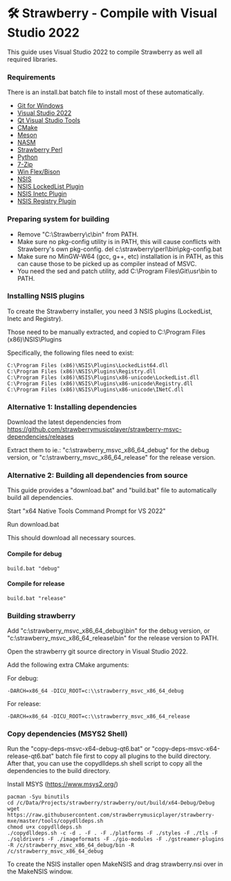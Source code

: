 :hammer_and_wrench: Strawberry - Compile with Visual Studio 2022
================================================================

This guide uses Visual Studio 2022 to compile Strawberry as well all required libraries.


### Requirements

There is an install.bat batch file to install most of these automatically.

* [Git for Windows](https://gitforwindows.org/)
* [Visual Studio 2022](https://visualstudio.microsoft.com/vs/)
* [Qt Visual Studio Tools](https://marketplace.visualstudio.com/items?itemName=TheQtCompany.QtVisualStudioTools2022)
* [CMake](https://cmake.org/)
* [Meson](https://mesonbuild.com/)
* [NASM](https://www.nasm.us/)
* [Strawberry Perl](https://strawberryperl.com/)
* [Python](https://www.python.org/downloads/windows/)
* [7-Zip](https://www.7-zip.org/download.html)
* [Win Flex/Bison](https://sourceforge.net/projects/winflexbison/)
* [NSIS](https://nsis.sourceforge.io/)
* [NSIS LockedList Plugin](https://nsis.sourceforge.io/LockedList_plug-in)
* [NSIS Inetc Plugin](https://nsis.sourceforge.io/Inetc_plug-in)
* [NSIS Registry Plugin](https://nsis.sourceforge.io/Registry_plug-in)


### Preparing system for building

 - Remove "C:\Strawberry\c\bin" from PATH.
 - Make sure no pkg-config utility is in PATH, this will cause conflicts with Strawberry's own pkg-config.
   del c:\strawberry\perl\bin\pkg-config.bat
 - Make sure no MinGW-W64 (gcc, g++, etc) installation is in PATH, as this can cause those to be picked up as compiler instead of MSVC.
 - You need the sed and patch utility, add C:\Program Files\Git\usr\bin to PATH.


### Installing NSIS plugins

To create the Strawberry installer, you need 3 NSIS plugins (LockedList, Inetc and Registry).

Those need to be manually extracted, and copied to C:\Program Files (x86)\NSIS\Plugins

Specifically, the following files need to exist:

    C:\Program Files (x86)\NSIS\Plugins\LockedList64.dll
    C:\Program Files (x86)\NSIS\Plugins\Registry.dll
    C:\Program Files (x86)\NSIS\Plugins\x86-unicode\LockedList.dll
    C:\Program Files (x86)\NSIS\Plugins\x86-unicode\Registry.dll
    C:\Program Files (x86)\NSIS\Plugins\x86-unicode\INetC.dll


### Alternative 1: Installing dependencies

Download the latest dependencies from https://github.com/strawberrymusicplayer/strawberry-msvc-dependencies/releases

Extract them to ie.: "c:\strawberry_msvc_x86_64_debug" for the debug version, or "c:\strawberry_msvc_x86_64_release" for the release version.


### Alternative 2: Building all dependencies from source

This guide provides a "download.bat" and "build.bat" file to automatically build all dependencies.

Start "x64 Native Tools Command Prompt for VS 2022"

Run download.bat

This should download all necessary sources.


#### Compile for debug

    build.bat "debug"


#### Compile for release

    build.bat "release"


### Building strawberry

Add "c:\strawberry_msvc_x86_64_debug\bin" for the debug version, or "c:\strawberry_msvc_x86_64_release\bin" for the release version to PATH.

Open the strawberry git source directory in Visual Studio 2022.

Add the following extra CMake arguments:

For debug:

    -DARCH=x86_64 -DICU_ROOT=c:\\strawberry_msvc_x86_64_debug


For release:

    -DARCH=x86_64 -DICU_ROOT=c:\\strawberry_msvc_x86_64_release


### Copy dependencies (MSYS2 Shell)

Run the "copy-deps-msvc-x64-debug-qt6.bat" or "copy-deps-msvc-x64-release-qt6.bat" batch file first to copy all plugins to the build directory.
After that, you can use the copydlldeps.sh shell script to copy all the dependencies to the build directory.

Install MSYS (https://www.msys2.org/)

    pacman -Syu binutils
    cd /c/Data/Projects/strawberry/strawberry/out/build/x64-Debug/Debug
    wget https://raw.githubusercontent.com/strawberrymusicplayer/strawberry-mxe/master/tools/copydlldeps.sh
    chmod u+x copydlldeps.sh
    ./copydlldeps.sh -c -d . -F . -F ./platforms -F ./styles -F ./tls -F ./sqldrivers -F ./imageformats -F ./gio-modules -F ./gstreamer-plugins -R /c/strawberry_msvc_x86_64_debug/bin -R /c/strawberry_msvc_x86_64_debug

To create the NSIS installer open MakeNSIS and drag strawberry.nsi over in the MakeNSIS window.

